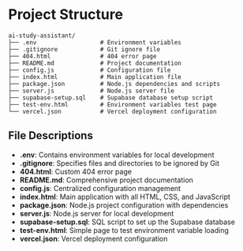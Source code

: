 # Project Structure

```
ai-study-assistant/
├── .env                  # Environment variables
├── .gitignore            # Git ignore file
├── 404.html              # 404 error page
├── README.md             # Project documentation
├── config.js             # Configuration file
├── index.html            # Main application file
├── package.json          # Node.js dependencies and scripts
├── server.js             # Node.js server file
├── supabase-setup.sql    # Supabase database setup script
├── test-env.html         # Environment variables test page
└── vercel.json           # Vercel deployment configuration
```

## File Descriptions

- **.env**: Contains environment variables for local development
- **.gitignore**: Specifies files and directories to be ignored by Git
- **404.html**: Custom 404 error page
- **README.md**: Comprehensive project documentation
- **config.js**: Centralized configuration management
- **index.html**: Main application with all HTML, CSS, and JavaScript
- **package.json**: Node.js project configuration with dependencies
- **server.js**: Node.js server for local development
- **supabase-setup.sql**: SQL script to set up the Supabase database
- **test-env.html**: Simple page to test environment variable loading
- **vercel.json**: Vercel deployment configuration